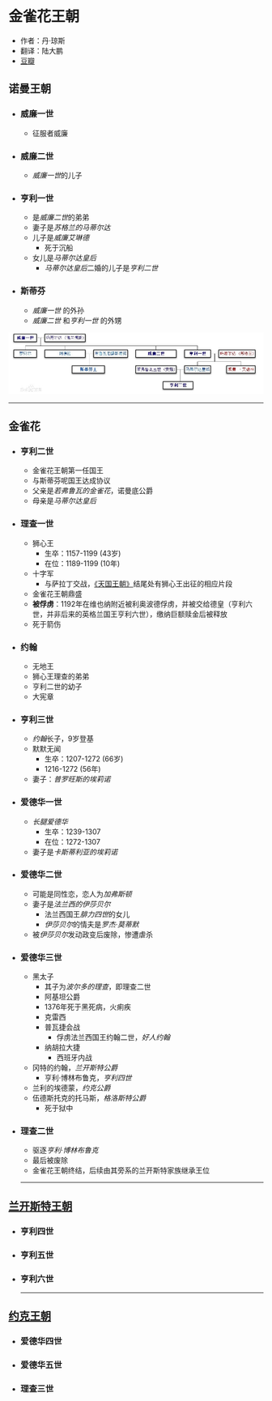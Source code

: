 # 金雀花王朝

- 作者：丹·琼斯
- 翻译：陆大鹏
- [豆瓣](https://book.douban.com/subject/26276743/)
  
## 诺曼王朝

- ### 威廉一世

  - 征服者威廉

- ### 威廉二世

  - *威廉一世*的儿子

- ### 亨利一世

  - 是*威廉二世*的弟弟
  - 妻子是*苏格兰的马蒂尔达*
  - 儿子是*威廉艾琳德*
    - 死于沉船
  - 女儿是*马蒂尔达皇后*
    - *马蒂尔达皇后*二婚的儿子是*亨利二世*

- ### 斯蒂芬

  - *威廉一世* 的外孙
  - *威廉二世* 和*亨利一世* 的外甥

![诺曼王朝图谱](/英格兰历史/assets/noman.jpg "Noman familytree")

  ---

## 金雀花

- ### 亨利二世

  - 金雀花王朝第一任国王
  - 与斯蒂芬呢国王达成协议
  - 父亲是*若弗鲁瓦的金雀花*，诺曼底公爵
  - 母亲是*马蒂尔达皇后*

- ### 理查一世

  - 狮心王
    - 生卒：1157-1199 (43岁)
    - 在位：1189-1199 (10年)
  - 十字军
    - 与萨拉丁交战，[《天国王朝》](https://movie.douban.com/subject/1309071/)结尾处有狮心王出征的相应片段
  - 金雀花王朝鼎盛
  - **被俘虏**：1192年在维也纳附近被利奥波德俘虏，并被交给德皇（亨利六世，并非后来的英格兰国王亨利六世），缴纳巨额赎金后被释放
  - 死于箭伤

- ### 约翰

  - 无地王
  - 狮心王理查的弟弟
  - 亨利二世的幼子
  - 大宪章
  
- ### 亨利三世
  
  - *约翰*长子，9岁登基
  - 默默无闻
    - 生卒：1207-1272 (66岁)
    - 1216-1272 (56年)
  - 妻子：*普罗旺斯的埃莉诺*

- ### 爱德华一世

  - *长腿爱德华*
    - 生卒：1239-1307
    - 在位：1272-1307
  - 妻子是*卡斯蒂利亚的埃莉诺*

- ### 爱德华二世

  - 可能是同性恋，恋人为*加弗斯顿*
  - 妻子是*法兰西的伊莎贝尔*
    - 法兰西国王*腓力四世*的女儿
    - *伊莎贝尔*的情夫是*罗杰·莫蒂默*
  - 被*伊莎贝尔*发动政变后废除，惨遭虐杀

- ### 爱德华三世

  - 黑太子
    - 其子为*波尔多的理查*，即理查二世
    - 阿基坦公爵
    - 1376年死于黑死病，火痢疾
    - 克雷西
    - 普瓦捷会战
      - 俘虏法兰西国王约翰二世，*好人约翰*
    - 纳胡拉大捷
      - 西班牙内战
  - 冈特的约翰，*兰开斯特公爵*
    - 亨利·博林布鲁克，*亨利四世*
  - 兰利的埃德蒙，*约克公爵*
  - 伍德斯托克的托马斯，*格洛斯特公爵*
    - 死于狱中
  
- ### 理查二世

  - 驱逐*亨利·博林布鲁克*
  - 最后被废除
  - 金雀花王朝终结，后续由其旁系的兰开斯特家族继承王位

  ---

## [兰开斯特王朝](/英格兰历史/《空王冠》.md)

- ### 亨利四世

- ### 亨利五世

- ### 亨利六世

  ---

## [约克王朝](/英格兰历史/《空王冠》.md)

- ### 爱德华四世

- ### 爱德华五世

- ### 理查三世

